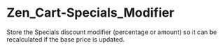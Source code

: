 # Zen_Cart-Specials_Modifier
Store the Specials discount modifier (percentage or amount) so it can be recalculated if the base price is updated.
